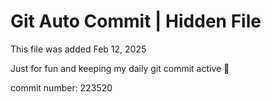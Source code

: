 # Git Auto Commit | Hidden File

This file was added Feb 12, 2025

Just for fun and keeping my daily git commit active 🤪

commit number: 223520
